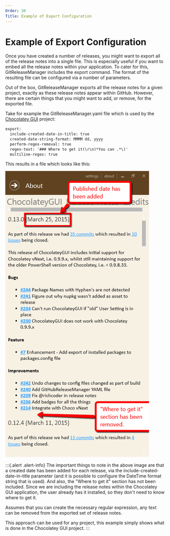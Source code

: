 ```yaml
---
Order: 30
Title: Example of Export Configuration
---
```


# Example of Export Configuration

Once you have created a number of releases, you might want to export all of the release notes into a single file.  This is especially useful if you want to embed all the release notes within your application.  To cater for this, GitReleaseManager includes the export command.  The format of the resulting file can be configured via a number of parameters.

Out of the box, GitReleaseManager exports all the release notes for a given project, exactly as these release notes appear within GitHub.  However, there are certain things that you might want to add, or remove, for the exported file.

Take for example the GitReleaseManager.yaml file which is used by the [Chocolatey GUI](https://github.com/chocolatey/ChocolateyGUI) project:

```
export:
  include-created-date-in-title: true
  created-date-string-format: MMMM dd, yyyy
  perform-regex-removal: true
  regex-text: '### Where to get it(\r\n)*You can .*\)'
  multiline-regex: true
```

This results in a file which looks like this:

![Example Exported Release Notes](../images/example-export.png)

:::{.alert .alert-info}
The important things to note in the above image are that a created date has been added for each release, via the include-created-date-in-title parameter (and it is possible to configure the DateTime format string that is used).  And also, the "Where to get it" section has not been included.  Since we are including the release notes within the Chocolatey GUI application, the user already has it installed, so they don't need to know where to get it.

Assumes that you can create the necessary regular expression, any text can be removed from the exported set of release notes.

This approach can be used for any project, this example simply shows what is done in the Chocolatey GUI project.
:::